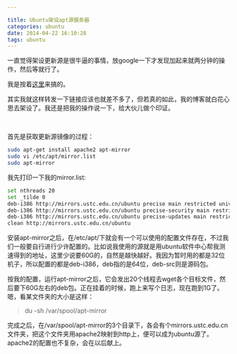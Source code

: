 ```yaml
---

title: Ubuntu架设apt源服务器
categories: ubuntu
date: 2014-04-22 16:10:28
tags: ubuntu
---
```


一直觉得架设更新源是很牛逼的事情，放google一下才发现加起来就两分钟的操作，然后等就行了。
<!--more-->

我是按着[这里](http://diandian.db89.org/post/2012-07-27/ubuntu-source-update "ubuntu12.04本地搭建ubuntu更新源")来搞的。

其实我就这样转发一下链接应该也就差不多了，但若真的如此，我的博客就白花心思去架设了。我还是把我的操作说一下，给大伙儿做个印证。

&nbsp;

首先是获取更新源镜像的过程：

```sh
sudo apt-get install apache2 apt-mirror
sudo vi /etc/apt/mirror.list
sudo apt-mirror
```

我先打印一下我的mirror.list:

```sh
set nthreads 20
set _tilde 0
deb-i386 http://mirrors.ustc.edu.cn/ubuntu precise main restricted universe multiverse
deb-i386 http://mirrors.ustc.edu.cn/ubuntu precise-security main restricted universe multiverse
deb-i386 http://mirrors.ustc.edu.cn/ubuntu precise-updates main restricted universe multiverse
clean http://mirrors.ustc.edu.cn/ubuntu
```

安装apt-mirror之后，在/etc/apt/下就会有一个可以使用的配置文件存在，不过我们一般要自行进行少许配置的。比如说我使用的源就是用ubuntu软件中心帮我测速得到的地址，这里少说要60G的，自然是越快越好。我因为暂时用的都是32位机子，所以配置的都是deb-i386，deb指的是64位，deb-src则是源码包。

按我的配置，运行apt-mirror之后，它会发出20个线程去wget各个目标文件，然后要下60G左右的deb包。正在挂着的时候，跑上来写个日志，现在跑到1G了。嗯，看某文件夹的大小是这样：
> du -sh /var/spool/apt-mirror

完成之后，在/var/spool/apt-mirror的3个目录下，各会有个mirrors.ustc.edu.cn文件夹，把这个文件夹用apache2映射到http上，便可以成为ubuntu源了。apache2的配置也不复杂，会在以后献上。
